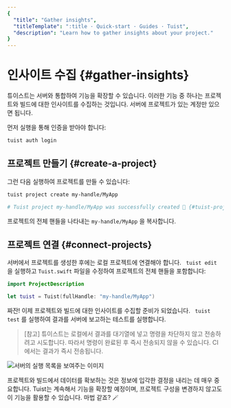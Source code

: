 ```yaml
---
{
  "title": "Gather insights",
  "titleTemplate": ":title · Quick-start · Guides · Tuist",
  "description": "Learn how to gather insights about your project."
}
---
```

# 인사이트 수집 {#gather-insights}

튜이스트는 서버와 통합하여 기능을 확장할 수 있습니다. 이러한 기능 중 하나는 프로젝트와 빌드에 대한 인사이트를 수집하는 것입니다. 서버에
프로젝트가 있는 계정만 있으면 됩니다.

먼저 실행을 통해 인증을 받아야 합니다:

```bash
tuist auth login
```

## 프로젝트 만들기 {#create-a-project}

그런 다음 실행하여 프로젝트를 만들 수 있습니다:

```bash
tuist project create my-handle/MyApp

# Tuist project my-handle/MyApp was successfully created 🎉 {#tuist-project-myhandlemyapp-was-successfully-created-}
```

프로젝트의 전체 핸들을 나타내는 `my-handle/MyApp` 을 복사합니다.

## 프로젝트 연결 {#connect-projects}

서버에서 프로젝트를 생성한 후에는 로컬 프로젝트에 연결해야 합니다. ` tuist edit` 을 실행하고 `Tuist.swift` 파일을
수정하여 프로젝트의 전체 핸들을 포함합니다:

```swift
import ProjectDescription

let tuist = Tuist(fullHandle: "my-handle/MyApp")
```

짜잔! 이제 프로젝트와 빌드에 대한 인사이트를 수집할 준비가 되었습니다. ` tuist test` 를 실행하여 결과를 서버에 보고하는 테스트를
실행합니다.

> [참고] 튜이스트는 로컬에서 결과를 대기열에 넣고 명령을 차단하지 않고 전송하려고 시도합니다. 따라서 명령이 완료된 후 즉시 전송되지 않을
> 수 있습니다. CI에서는 결과가 즉시 전송됩니다.


![서버의 실행 목록을 보여주는 이미지](/images/guides/quick-start/runs.png)

프로젝트와 빌드에서 데이터를 확보하는 것은 정보에 입각한 결정을 내리는 데 매우 중요합니다. Tuist는 계속해서 기능을 확장할 예정이며,
프로젝트 구성을 변경하지 않고도 이 기능을 활용할 수 있습니다. 마법 같죠? 🪄

